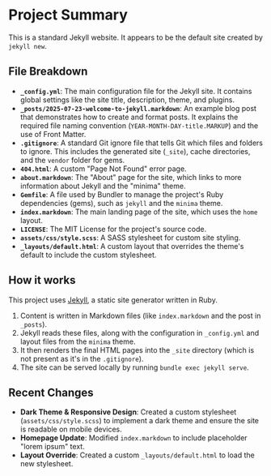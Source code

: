 # Project Summary

This is a standard Jekyll website. It appears to be the default site created by `jekyll new`.

## File Breakdown

*   **`_config.yml`**: The main configuration file for the Jekyll site. It contains global settings like the site title, description, theme, and plugins.
*   **`_posts/2025-07-23-welcome-to-jekyll.markdown`**: An example blog post that demonstrates how to create and format posts. It explains the required file naming convention (`YEAR-MONTH-DAY-title.MARKUP`) and the use of Front Matter.
*   **`.gitignore`**: A standard Git ignore file that tells Git which files and folders to ignore. This includes the generated site (`_site`), cache directories, and the `vendor` folder for gems.
*   **`404.html`**: A custom "Page Not Found" error page.
*   **`about.markdown`**: The "About" page for the site, which links to more information about Jekyll and the "minima" theme.
*   **`Gemfile`**: A file used by Bundler to manage the project's Ruby dependencies (gems), such as `jekyll` and the `minima` theme.
*   **`index.markdown`**: The main landing page of the site, which uses the `home` layout.
*   **`LICENSE`**: The MIT License for the project's source code.
*   **`assets/css/style.scss`**: A SASS stylesheet for custom site styling.
*   **`_layouts/default.html`**: A custom layout that overrides the theme's default to include the custom stylesheet.

## How it works

This project uses [Jekyll](https://jekyllrb.com/), a static site generator written in Ruby.

1.  Content is written in Markdown files (like `index.markdown` and the post in `_posts`).
2.  Jekyll reads these files, along with the configuration in `_config.yml` and layout files from the `minima` theme.
3.  It then renders the final HTML pages into the `_site` directory (which is not present as it's in the `.gitignore`).
4.  The site can be served locally by running `bundle exec jekyll serve`.

## Recent Changes

*   **Dark Theme & Responsive Design**: Created a custom stylesheet (`assets/css/style.scss`) to implement a dark theme and ensure the site is readable on mobile devices.
*   **Homepage Update**: Modified `index.markdown` to include placeholder "lorem ipsum" text.
*   **Layout Override**: Created a custom `_layouts/default.html` to load the new stylesheet.